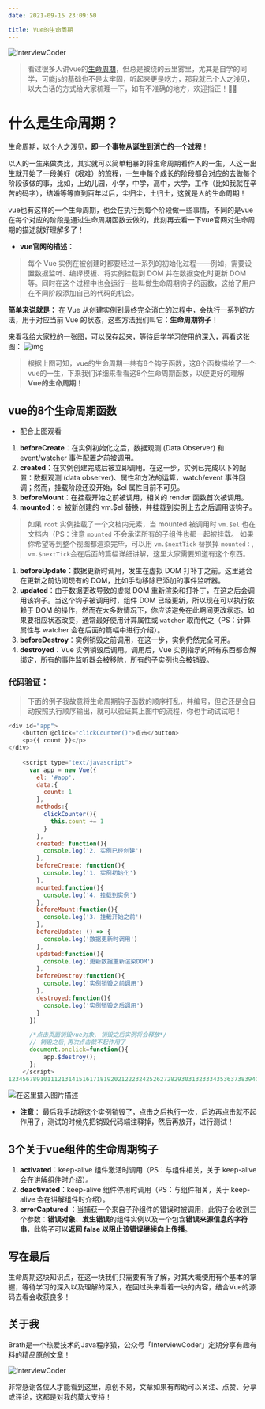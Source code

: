 ```yaml
---
date: 2021-09-15 23:09:50

title: Vue的生命周期
---
```


![InterviewCoder](https://brath4.oss-cn-shenzhen.aliyuncs.com/picgo/%E6%89%AB%E7%A0%81_%E6%90%9C%E7%B4%A2%E8%81%94%E5%90%88%E4%BC%A0%E6%92%AD%E6%A0%B7%E5%BC%8F-%E6%A0%87%E5%87%86%E8%89%B2%E7%89%88.png)





> 看过很多人讲vue的[生命周期](https://so.csdn.net/so/search?q=生命周期&spm=1001.2101.3001.7020)，但总是被绕的云里雾里，尤其是自学的同学，可能js的基础也不是太牢固，听起来更是吃力，那我就已个人之浅见，以大白话的方式给大家梳理一下，如有不准确的地方，欢迎指正！🤞🤞

# 什么是生命周期？

生命周期，以个人之浅见，**即一个事物从诞生到消亡的一个过程**！

以人的一生来做类比，其实就可以简单粗暴的将生命周期看作人的一生，人这一出生就开始了一段美好（艰难）的旅程，一生中每个成长的阶段都会对应的去做每个阶段该做的事，比如，上幼儿园，小学，中学，高中，大学，工作（比如我就在辛苦的码字），结婚等等直到百年以后，尘归尘，土归土，这就是人的生命周期！

vue也有这样的一个生命周期，也会在执行到每个阶段做一些事情，不同的是vue在每个对应的阶段是通过生命周期函数去做的，此刻再去看一下vue官网对生命周期的描述就好理解多了！

- **vue官网的描述：**

> 每个 Vue 实例在被创建时都要经过一系列的初始化过程——例如，需要设置数据监听、编译模板、将实例挂载到 DOM 并在数据变化时更新 DOM 等。同时在这个过程中也会运行一些叫做生命周期钩子的函数，这给了用户在不同阶段添加自己的代码的机会。

**简单来说就是：** 在 Vue 从创建实例到最终完全消亡的过程中，会执行一系列的方法，用于对应当前 Vue 的状态，这些方法我们叫它：**生命周期钩子**！

来看我给大家找的一张图，可以保存起来，等待后学学习使用的深入，再看这张图：
![img](https://brath4.oss-cn-shenzhen.aliyuncs.com/picgo/91f2362a720e435b19afbe3ccd23ef51.png)

> 根据上图可知，vue的生命周期一共有8个钩子函数，这8个函数描绘了一个vue的一生，下来我们详细来看看这8个生命周期函数，以便更好的理解**Vue的生命周期！**

## vue的8个生命周期函数

- 配合上图观看

1. **beforeCreate**：在实例初始化之后，数据观测 (Data Observer) 和 event/watcher 事件配置之前被调用。
2. **created**：在实例创建完成后被立即调用。在这一步，实例已完成以下的配置：数据观测 (data observer)、属性和方法的运算，watch/event 事件回调；然而，挂载阶段还没开始，$el 属性目前不可见。
3. **beforeMount**：在挂载开始之前被调用，相关的 render 函数首次被调用。
4. **mounted**：el 被新创建的 vm.$el 替换，并挂载到实例上去之后调用该钩子。

> 如果 `root` 实例挂载了一个文档内元素，当 mounted 被调用时 `vm.$el` 也在文档内（PS：注意 `mounted` 不会承诺所有的子组件也都一起被挂载。
> 如果你希望等到整个视图都渲染完毕，可以用 `vm.$nextTick` 替换掉 `mounted：`,
> `vm.$nextTick`会在后面的篇幅详细讲解，这里大家需要知道有这个东西。

1. **beforeUpdate**：数据更新时调用，发生在虚拟 DOM 打补丁之前。这里适合在更新之前访问现有的 DOM，比如手动移除已添加的事件监听器。
2. **updated**：由于数据更改导致的虚拟 DOM 重新渲染和打补丁，在这之后会调用该钩子。当这个钩子被调用时，组件 DOM 已经更新，所以现在可以执行依赖于 DOM 的操作，然而在大多数情况下，你应该避免在此期间更改状态。如果要相应状态改变，通常最好使用计算属性或 `watcher` 取而代之（PS：计算属性与 watcher 会在后面的篇幅中进行介绍）。
3. **beforeDestroy**：实例销毁之前调用，在这一步，实例仍然完全可用。
4. **destroyed**：Vue 实例销毁后调用。调用后，Vue 实例指示的所有东西都会解绑定，所有的事件监听器会被移除，所有的子实例也会被销毁。

### **代码验证：**

> 下面的例子我故意将生命周期钩子函数的顺序打乱，并编号，但它还是会自动按照执行顺序输出，就可以验证其上图中的流程，你也手动试试吧！

```js
<div id="app">
    <button @click="clickCounter()">点击</button>
    <p>{{ count }}</p>
</div>
    
    <script type="text/javascript">
      var app = new Vue({
        el: '#app',
        data:{
          count: 1
        },
        methods:{
          clickCounter(){
            this.count += 1
          }
        },
        created: function(){
          console.log('2. 实例已经创建')
        },
        beforeCreate: function(){
          console.log('1. 实例初始化')
        },
        mounted:function(){
          console.log('4. 挂载到实例')
        },
        beforeMount:function(){
          console.log('3. 挂载开始之前')
        },
        beforeUpdate: () => {
          console.log('数据更新时调用')
        },
        updated:function(){
          console.log('更新数据重新渲染DOM')
        },
        beforeDestroy:function(){
          console.log('实例销毁之前调用')
        },
        destroyed:function(){
          console.log('实例销毁之后调用')
        }
      })
      
      /*点击页面销毁vue对象, 销毁之后实例将会释放*/
      // 销毁之后,再次点击就不起作用了
      document.onclick=function(){
          app.$destroy();
      };
    </script>
123456789101112131415161718192021222324252627282930313233343536373839404142434445464748
```

![在这里插入图片描述](https://brath4.oss-cn-shenzhen.aliyuncs.com/picgo/20201228173046120.gif)

- **注意**： 最后我手动将这个实例销毁了，点击之后执行一次，后边再点击就不起作用了，测试的时候先把销毁代码端注释掉，然后再放开，进行测试！

## 3个关于vue组件的生命周期钩子

1. **activated**：keep-alive 组件激活时调用（PS：与组件相关，关于 keep-alive 会在讲解组件时介绍）。
2. **deactivated**：keep-alive 组件停用时调用（PS：与组件相关，关于 keep-alive 会在讲解组件时介绍）。
3. **errorCaptured** ：当捕获一个来自子孙组件的错误时被调用，此钩子会收到三个参数：**错误对象**、**发生错误**的组件实例以及一个包含**错误来源信息的字符串**，此钩子可以**返回 false 以阻止该错误继续向上传播**。

## 写在最后

生命周期这块知识点，在这一块我们只需要有所了解，对其大概使用有个基本的掌握，等待学习的深入以及理解的深入，在回过头来看着一块的内容，结合Vue的源码去看会收获良多！
## 关于我

Brath是一个热爱技术的Java程序猿，公众号「InterviewCoder」定期分享有趣有料的精品原创文章！

![InterviewCoder](https://brath4.oss-cn-shenzhen.aliyuncs.com/picgo/%E4%BA%8C%E7%BB%B4%E7%A0%81plus.png)

非常感谢各位人才能看到这里，原创不易，文章如果有帮助可以关注、点赞、分享或评论，这都是对我的莫大支持！

